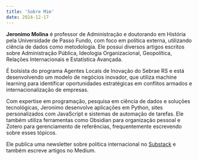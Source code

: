 ```yaml
---
title: 'Sobre Mim'
date: 2024-12-17
---
```

**Jeronimo Molina** é professor de Administração e doutorando em História pela Universidade de Passo Fundo, com foco em política externa, utilizando ciência de dados como metodologia. Ele possui diversos artigos escritos sobre Administração Pública, Ideologia Organizacional, Geopolítica, Relações Internacionais e Estatística Avançada.  

É bolsista do programa Agentes Locais de Inovação do Sebrae RS e está desenvolvendo um modelo de negócios inovador, que utiliza machine learning para identificar oportunidades estratégicas em conflitos armados e internacionalização de empresas.  

Com expertise em programação, pesquisa em ciência de dados e soluções tecnológicas, Jeronimo desenvolve aplicações em Python, sites personalizados com JavaScript e sistemas de automação de tarefas. Ele também utiliza ferramentas como Obsidian para organização pessoal e Zotero para gerenciamento de referências, frequentemente escrevendo sobre esses tópicos.  

Ele publica uma newsletter sobre política internacional no [Substack](https://urbanointernational.substack.com) e também escreve artigos no Medium.  
